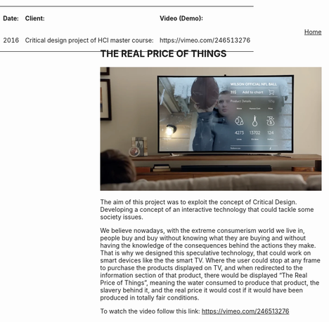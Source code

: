 <p align="right">
    <a href="https://gobrac.github.io/Portfolio/">Home </a> 
</p>

## THE REAL PRICE OF THINGS
<img src="https://github.com/gobrac/Portfolio/blob/master/images/price.webp?raw=true"/>

The aim of this project was to exploit the concept of Critical Design. Developing a concept of an interactive technology that could tackle some society issues.

We believe nowadays, with the extreme consumerism world we live in, people buy and buy without knowing what they are buying and without having the knowledge of the consequences behind the actions they make. That is why we designed this speculative technology, that could work on smart devices like the the smart TV. Where the user could stop at any frame to purchase the products displayed on TV, and when redirected to the information section of that product, there would be displayed “The Real Price of Things”, meaning the water consumed to produce that product, the slavery behind it, and the real price it would cost if it would have been produced in totally fair conditions.

To watch the video follow this link: https://vimeo.com/246513276
  
  <table style="position: absolute; top: 0; bottom: 0; left: 0; right: 0;">
  <tr>
    <th><p align="left">Date:       </th></p>
    <th><p align="left">Client:       </th></p>
    <th><p align="left">Video (Demo):       </th></p>
      <tr>
    <td><p align="right"> 2016              </th></p></td>
    <td><p align="right"> Critical design project of HCI master course:       </th></td>
    <td><p align="right"> https://vimeo.com/246513276             </th></td>
  </tr>
  </tr>
</table>

